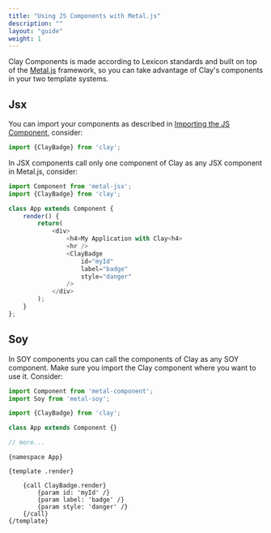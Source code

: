 ```yaml
---
title: "Using JS Components with Metal.js"
description: ""
layout: "guide"
weight: 1
---
```


<article id="using-js-components-with-metal">

Clay Components is made according to Lexicon standards and built on top of the [Metal.js](https://metaljs.com/) framework, so you can take advantage of Clay's components in your two template systems.

## Jsx

You can import your components as described in [Importing the JS Component](/docs/getting_started/importing-the-js-component.html), consider:


```javascript
import {ClayBadge} from 'clay';
```

In JSX components call only one component of Clay as any JSX component in Metal.js, consider:

```javascript
import Component from 'metal-jsx';
import {ClayBadge} from 'clay';

class App extends Component {
    render() {
        return(
            <div>
                <h4>My Application with Clay<h4>
                <hr />
                <ClayBadge
                    id="myId"
                    label="badge"
                    style="danger"
                />
            </div>
        );
    }
};
```

## Soy

In SOY components you can call the components of Clay as any SOY component. Make sure you import the Clay component where you want to use it. Consider:

```javascript
import Component from 'metal-component';
import Soy from 'metal-soy';

import {ClayBadge} from 'clay';

class App extends Component {}

// more...
```
```soy
{namespace App}

{template .render}

    {call ClayBadge.render}
        {param id: 'myId' /}
        {param label: 'badge' /}
        {param style: 'danger' /}
    {/call}
{/template}
```

</article>
